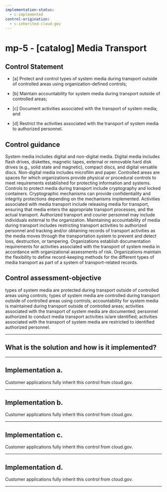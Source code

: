 ```yaml
---
implementation-status:
  - c-implemented
control-origination:
  - c-inherited-cloud-gov
---
```


# mp-5 - \[catalog\] Media Transport

## Control Statement

- \[a\] Protect and control types of system media during transport outside of controlled areas using organization-defined controls;

- \[b\] Maintain accountability for system media during transport outside of controlled areas;

- \[c\] Document activities associated with the transport of system media; and

- \[d\] Restrict the activities associated with the transport of system media to authorized personnel.

## Control guidance

System media includes digital and non-digital media. Digital media includes flash drives, diskettes, magnetic tapes, external or removable hard disk drives (e.g., solid state and magnetic), compact discs, and digital versatile discs. Non-digital media includes microfilm and paper. Controlled areas are spaces for which organizations provide physical or procedural controls to meet requirements established for protecting information and systems. Controls to protect media during transport include cryptography and locked containers. Cryptographic mechanisms can provide confidentiality and integrity protections depending on the mechanisms implemented. Activities associated with media transport include releasing media for transport, ensuring that media enters the appropriate transport processes, and the actual transport. Authorized transport and courier personnel may include individuals external to the organization. Maintaining accountability of media during transport includes restricting transport activities to authorized personnel and tracking and/or obtaining records of transport activities as the media moves through the transportation system to prevent and detect loss, destruction, or tampering. Organizations establish documentation requirements for activities associated with the transport of system media in accordance with organizational assessments of risk. Organizations maintain the flexibility to define record-keeping methods for the different types of media transport as part of a system of transport-related records.

## Control assessment-objective

types of system media are protected during transport outside of controlled areas using controls;
types of system media are controlled during transport outside of controlled areas using controls;
accountability for system media is maintained during transport outside of controlled areas;
activities associated with the transport of system media are documented;
personnel authorized to conduct media transport activities is/are identified;
activities associated with the transport of system media are restricted to identified authorized personnel.

______________________________________________________________________

## What is the solution and how is it implemented?

<!-- Please leave this section blank and enter implementation details in the parts below. -->

______________________________________________________________________

## Implementation a.

Customer applications fully inherit this control from cloud.gov.

______________________________________________________________________

## Implementation b.

Customer applications fully inherit this control from cloud.gov.

______________________________________________________________________

## Implementation c.

Customer applications fully inherit this control from cloud.gov.

______________________________________________________________________

## Implementation d.

Customer applications fully inherit this control from cloud.gov.

______________________________________________________________________
